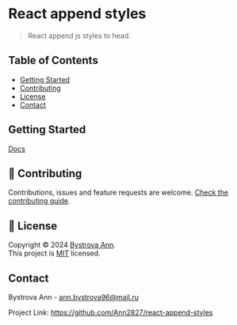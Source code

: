 # React append styles

> React append js styles to head.

## Table of Contents

- [Getting Started](#getting_started)
- [Contributing](#contributing)
- [License](#license)
- [Contact](#contact)

## Getting Started <a name = "getting_started"></a>

[Docs](https://ann2827.github.io/react-append-styles/)

## 🤝 Contributing <a name = "contributing"></a>

Contributions, issues and feature requests are welcome.
[Check the contributing guide](./CONTRIBUTING.md).

## 📝 License <a name = "license"></a>

Copyright © 2024 [Bystrova Ann](https://github.com/Ann2827).<br />
This project is [MIT](https://github.com/Ann2827/react-append-styles/blob/main/LICENSE) licensed.

## Contact <a name = "contact"></a>

Bystrova Ann - ann.bystrova96@mail.ru

Project Link: https://github.com/Ann2827/react-append-styles

